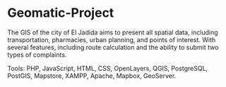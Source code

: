 # Geomatic-Project
 The GIS of the city of El Jadida aims to present all spatial data, including transportation, pharmacies, urban planning, and points of interest.  With several features, including route calculation and the ability to submit two types of complaints.

Tools: PHP, JavaScript, HTML, CSS, OpenLayers, QGIS, PostgreSQL, PostGIS, Mapstore, XAMPP, Apache, Mapbox, GeoServer.
